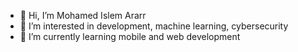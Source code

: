 - 👋 Hi, I’m Mohamed Islem Ararr
- 👀 I’m interested in development, machine learning, cybersecurity
- 🌱 I’m currently learning mobile and web development

<!---
Mohamed-Ararr/Mohamed-Ararr is a ✨ special ✨ repository because its `README.md` (this file) appears on your GitHub profile.
You can click the Preview link to take a look at your changes.
--->
